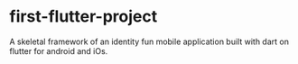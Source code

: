 # first-flutter-project
A skeletal framework of an identity fun mobile application built with dart on flutter for android and iOs. 
